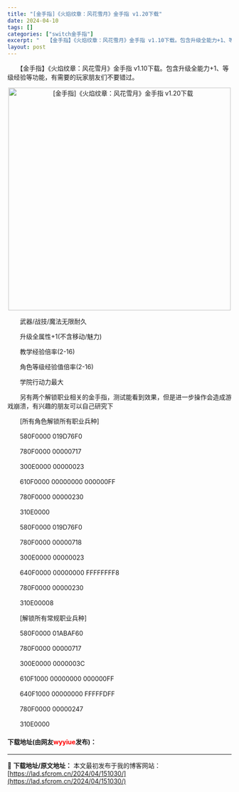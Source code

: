 ```yaml
---
title: "[金手指]《火焰纹章：风花雪月》金手指 v1.20下载"
date: 2024-04-10
tags: []
categories: ["switch金手指"]
excerpt: "　　【金手指】《火焰纹章：风花雪月》金手指 v1.10下载。包含升级全能力+1、等级经验等功能，有需要的玩家朋友们不要错过。 　　武器/战技/魔法无限耐久 　　升级全属性+1(不含移动/魅力) 　　教学经验倍率(2-16) 　　角色等级经验值倍率(2-16) 　　学院行动力最大 　　另有两个解锁职业&hellip;"
layout: post
---
```


 <p>　　【金手指】《火焰纹章：风花雪月》金手指 v1.10下载。包含升级全能力+1、等级经验等功能，有需要的玩家朋友们不要错过。</p> <p align="center"><img align="" border="0" src="https://lad.sfcrom.cn/wp-content/uploads/2024/04/20240409_6615d4278e1e1.webp" width="500" alt="[金手指]《火焰纹章：风花雪月》金手指 v1.20下载" /></p> <p>　　武器/战技/魔法无限耐久</p> <p>　　升级全属性+1(不含移动/魅力)</p> <p>　　教学经验倍率(2-16)</p> <p>　　角色等级经验值倍率(2-16)</p> <p>　　学院行动力最大</p> <p>　　另有两个解锁职业相关的金手指，测试能看到效果，但是进一步操作会造成游戏崩溃，有兴趣的朋友可以自己研究下</p> <p>　　[所有角色解锁所有职业兵种]</p> <p>　　580F0000 019D76F0</p> <p>　　780F0000 00000717</p> <p>　　300E0000 00000023</p> <p>　　610F0000 00000000 000000FF</p> <p>　　780F0000 00000230</p> <p>　　310E0000</p> <p>　　580F0000 019D76F0</p> <p>　　780F0000 00000718</p> <p>　　300E0000 00000023</p> <p>　　640F0000 00000000 FFFFFFFF8</p> <p>　　780F0000 00000230</p> <p>　　310E00008</p> <p>　　[解锁所有常规职业兵种]</p> <p>　　580F0000 01ABAF60</p> <p>　　780F0000 00000717</p> <p>　　300E0000 0000003C</p> <p>　　610F1000 00000000 000000FF</p> <p>　　640F1000 00000000 FFFFFDFF</p> <p>　　780F0000 00000247</p> <p>　　310E0000</p> <p><h4>下载地址(由网友<font color="red">wyyiue</font>发布)：</h4></p> 

---
📖 **下载地址/原文地址：** 本文最初发布于我的博客网站：[https://lad.sfcrom.cn/2024/04/151030/](https://lad.sfcrom.cn/2024/04/151030/)
